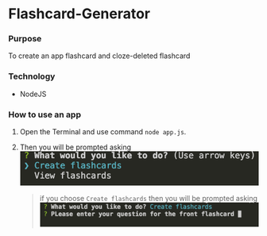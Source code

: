 # Flashcard-Generator

### Purpose
To create an app flashcard and cloze-deleted flashcard

### Technology
* NodeJS

### How to use an app

1. Open the Terminal and use command `node app.js`.
1. Then you will be prompted asking 
    ![Initial Prompt](/images/SC1.png)

    > if you choose `Create flashcards`
    > then you will be prompted asking
    ![Create flashcard prompt](/images/SC2.png)